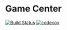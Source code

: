# Game Center

[![Build Status](https://travis-ci.com/cmput402-w19/assignment4tdd-gamecenter.svg?branch=feature/connectFour)](https://travis-ci.com/cmput402-w19/assignment4tdd-gamecenter)
[![codecov](https://codecov.io/gh/cmput402-w19/assignment4tdd-gamecenter/branch/feature/connectFour/graph/badge.svg)](https://codecov.io/gh/cmput402-w19/assignment4tdd-gamecenter)
